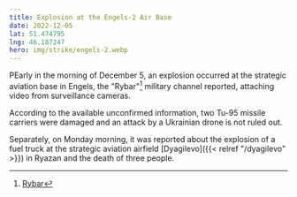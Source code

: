 ```yaml
---
title: Explosion at the Engels-2 Air Base
date: 2022-12-05
lat: 51.474795
lng: 46.187247
hero: img/strike/engels-2.webp
---
```


РEarly in the morning of December 5, an explosion occurred at the strategic aviation base in Engels, the "Rybar"[^1] military channel reported, attaching video from surveillance cameras.

According to the available unconfirmed information, two Tu-95 missile carriers were damaged and an attack by a Ukrainian drone is not ruled out.

Separately, on Monday morning, it was reported about the explosion of a fuel truck at the strategic aviation airfield [Dyagilevo]({{< relref "/dyagilevo" >}}) in Ryazan and the death of three people.

[^1]: [Rybar](https://t.me/rybar)